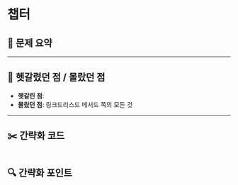 # 챕터

## 📝 문제 요약

---

## 🤔 헷갈렸던 점 / 몰랐던 점
- **헷갈린 점**:
- **몰랐던 점**: 링크드리스드 메서드 쪽의 모든 것

---

## ✂️ 간략화 코드
```cs

```

## 🔍 간략화 포인트


